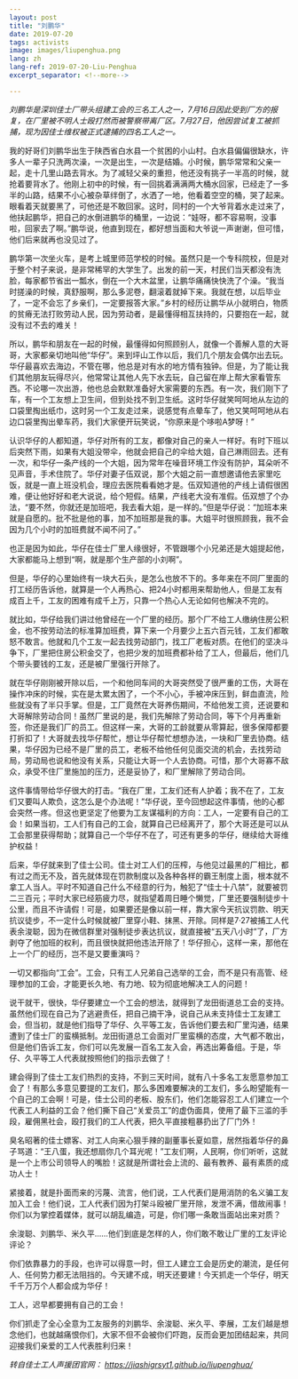 ```yaml
---
layout: post
title: "刘鹏华"
date: 2019-07-20
tags: activists
image: images/liupenghua.png
lang: zh
lang-ref: 2019-07-20-Liu-Penghua
excerpt_separator: <!--more-->

---
```


<em>刘鹏华是深圳佳士厂带头组建工会的三名工人之一，7月16日因此受到厂方的报复，在厂里被不明人士殴打然而被警察带离厂区。7月27日，他因尝试复工被抓捕，现为因佳士维权被正式逮捕的四名工人之一。</em>

我的好哥们刘鹏华出生于陕西省白水县一个贫困的小山村。白水县偏偏很缺水，许多人一辈子只洗两次澡，一次是出生，一次是结婚。小时候，鹏华常常和父亲一起，走十几里山路去背水。为了减轻父亲的重担，他还没有挑子一半高的时候，就抢着要背水了。他刚上初中的时候，有一回挑着满满两大桶水回家，已经走了一多半的山路，结果不小心被杂草绊倒了，水洒了一地，他看着空空的桶，哭了起来。眼看着天就要黑了，可他还是不敢回家。这时，同村的一个大爷背着水走过来了，他扶起鹏华，把自己的水倒进鹏华的桶里，一边说：“娃呀，都不容易啊，没事啦，回家去了啊。”鹏华说，他直到现在，都好想当面和大爷说一声谢谢，但可惜，他们后来就再也没见过了。

鹏华第一次坐火车，是考上城里师范学校的时候。虽然只是一个专科院校，但是对于整个村子来说，是非常稀罕的大学生了。出发的前一天，村民们当天都没有洗脸，每家都节省出一瓢水，倒在一个大木盆里，让鹏华痛痛快快洗了个澡。“我当时搓澡的时候，真舒服啊，那么多泥卷，翻滚着就掉下来。我就在想，以后毕业了，一定不会忘了乡亲们，一定要报答大家。”乡村的经历让鹏华从小就明白，物质的贫瘠无法打败劳动人民，因为劳动者，是最懂得相互扶持的，只要抱在一起，就没有过不去的难关！

所以，鹏华和朋友在一起的时候，最懂得如何照顾别人，就像一个善解人意的大哥哥，大家都亲切地叫他“华仔”。来到坪山工作以后，我们几个朋友会偶尔出去玩。华仔最喜欢去海边，不管在哪，他总是对有水的地方情有独钟。但是，为了能让我们其他朋友玩得尽兴，他常常让其他人先下水去玩，自己留在岸上帮大家看管东西。不论哪一次出游，他也总会默默准备好大家需要的东西。有一次，我们刚下了车，有一个工友想上卫生间，但到处找不到卫生纸。这时华仔就笑呵呵地从左边的口袋里掏出纸巾，这时另一个工友走过来，说感觉有点晕车了，他又笑呵呵地从右边口袋里掏出晕车药，我们大家便开玩笑说，“你原来是个哆啦A梦呀！”

认识华仔的人都知道，华仔对所有的工友，都像对自己的亲人一样好。有时下班以后突然下雨，如果有大姐没带伞，他就会把自己的伞给大姐，自己淋雨回去。还有一次，和华仔一条产线的一个大姐，因为常年在噪音环境工作没有防护，耳朵听不见声音，手术住院了。华仔对妻子伍双说，那个大姐之前一直想邀请他去家里吃饭，就是一直上班没机会，理应去医院看看她才是。伍双知道他的产线上请假很困难，便让他好好和老大说说，给个短假。结果，产线老大没有准假。伍双想了个办法，“要不然，你就还是加班吧，我去看大姐，是一样的。”但是华仔说：“加班本来就是自愿的。批不批是他的事，加不加班那是我的事。大姐平时很照顾我，我不会因为几个小时的加班费就不闻不问了。”

也正是因为如此，华仔在佳士厂里人缘很好，不管跟哪个小兄弟还是大姐提起他，大家都能马上想到“啊，就是那个生产部的小刘啊”。

但是，华仔的心里始终有一块大石头，是怎么也放不下的。多年来在不同厂里面的打工经历告诉他，就算是一个人再热心、把24小时都用来帮助他人，但是工友有成百上千，工友的困难有成千上万，只靠一个热心人无论如何也解决不完的。

就比如，华仔给我们讲过他曾经在一个厂里的经历。那个厂不给工人缴纳住房公积金，也不按劳动法的标准算加班费，算下来一个月要少上五六百元钱，工友们都敢怒不敢言。他就和几个工友一起去找劳动部门，找工厂老板对质。在他们的坚决斗争下，厂里把住房公积金交了，也把少发的加班费都补给了工人，但最后，他们几个带头要钱的工友，还是被厂里强行开除了。

就在华仔刚刚被开除以后，一个和他同车间的大哥突然受了很严重的工伤，大哥在操作冲床的时候，实在是太累太困了，一个不小心，手被冲床压到，鲜血直流，险些就没有了半只手掌。但是，工厂竟然在大哥养伤期间，不给他发工资，还说要和大哥解除劳动合同！虽然厂里说的是，我们先解除了劳动合同，等下个月再重新签，你还是我们厂的员工。但这样一来，大哥的工龄就要从零算起，很多保障都要打折扣了！大哥就去找华仔帮忙，想让华仔帮忙想想办法，一块和厂里去协商。结果，华仔因为已经不是厂里的员工，老板不给他任何见面交流的机会，去找劳动局，劳动局也说和他没有关系，只能让大哥一个人去协商。可惜，那个大哥寡不敌众，承受不住厂里施加的压力，还是妥协了，和厂里解除了劳动合同。

这件事情带给华仔很大的打击。“我在厂里，工友们还有人护着；我不在了，工友们又要叫人欺负，这怎么是个办法呢！”华仔说，至今回想起这件事情，他的心都会突然一疼。但这也更坚定了他要为工友谋福利的方向：工人，一定要有自己的工会！如果当初，工人们有自己的工会，就算自己已经离开了，那个大哥还是可以从工会那里获得帮助；就算自己一个华仔不在了，可还有更多的华仔，继续给大哥维护权益！

后来，华仔就来到了佳士公司。佳士对工人们的压榨，与他见过最黑的厂相比，都有过之而无不及，首先就体现在罚款制度以及各种各样的霸王制度上面，根本就不拿工人当人。平时不知道自己什么不经意的行为，触犯了“佳士十八禁”，就要被罚二三百元；平时大家已经筋疲力尽，就指望着周日睡个懒觉，厂里还要强制徒步十公里，而且不许请假！可是，如果要还是像以前一样，靠大家今天抗议罚款、明天抗议徒步，不一定什么时候就被厂里穿小鞋、抹黑、开除。同样是7·27被捕工人代表余浚聪，因为在微信群里对强制徒步表达抗议，就直接被“五天八小时”了，厂方剥夺了他加班的权利，而且很快就把他违法开除了！华仔担心，这样一来，那他在上一个厂的经历，岂不是又要重演吗？

一切又都指向“工会”。工会，只有工人兄弟自己选举的工会，而不是只有高管、经理参加的工会，才能更长久地、有力地、较为彻底地解决工人的问题！

说干就干，很快，华仔要建立一个工会的想法，就得到了龙田街道总工会的支持。虽然他们现在自己为了逃避责任，把自己摘干净，说自己从未支持佳士工友建工会，但当初，就是他们指导了华仔、久平等工友，告诉他们要去和厂里沟通，结果遭到了佳士厂的蛮横抵制。龙田街道总工会面对厂里蛮横的态度，大气都不敢出，但是他们告诉工友，你们可以先发展一百名工友入会，再选出筹备组。于是，华仔、久平等工人代表就按照他们的指示去做了！

建会得到了佳士工友们热烈的支持，不到三天时间，就有八十多名工友愿意参加工会了！有那么多意见要提的工友们，那么多困难要解决的工友们，多么盼望能有一个自己的工会啊！可是，佳士公司的老板、股东们，他们怎能容忍工人们建立一个代表工人利益的工会？他们撕下自己“关爱员工”的虚伪面具，使用了最下三滥的手段，雇佣黑社会，殴打我们的工人代表，把久平直接粗暴扔出了厂门外！

臭名昭著的佳士嫖客、对工人向来心狠手辣的副董事长夏如意，居然指着华仔的鼻子骂道：“王八蛋，我还想扇你几个耳光呢！”工友们啊，人民啊，你们听听，这就是一个上市公司领导人的嘴脸！这就是所谓社会上流的、最有教养、最有素质的成功人士！

紧接着，就是扑面而来的污蔑、流言，他们说，工人代表们是用消防的名义骗工友加入工会！他们说，工人代表们因为打架斗殴被厂里开除，发泄不满，借故闹事！你们以为掌控着媒体，就可以胡乱编造，可是，你们哪一条敢当面站出来对质？

余浚聪、刘鹏华、米久平……他们到底是怎样的人，你们敢不敢让厂里的工友评论评论？

你们依靠暴力的手段，也许可以得意一时，但工人建立工会是历史的潮流，是任何人、任何势力都无法阻挡的。今天建不成，明天还要建！今天抓走一个华仔，明天千千万万个人都会成为华仔！

工人，迟早都要拥有自己的工会！

你们抓走了全心全意为工友服务的刘鹏华、余浚聪、米久平、李展，工友们越是想念他们，也就越痛恨你们，大家不但不会被你们吓跑，反而会更加团结起来，共同迎接我们亲爱的工人代表胜利归来！



<em>转自佳士工人声援团官网： <https://jiashigrsyt1.github.io/liupenghua/></em>
